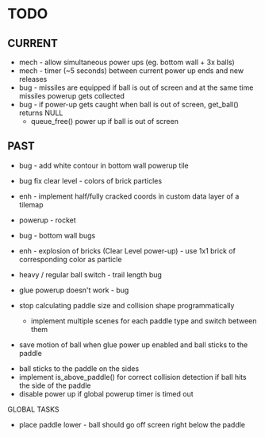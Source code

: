 TODO
====

CURRENT
-------

- mech - allow simultaneous power ups (eg. bottom wall + 3x balls)
- mech - timer (~5 seconds) between current power up ends and new releases
- bug - missiles are equipped if ball is out of screen and at the same time missiles powerup gets collected
- bug - if power-up gets caught when ball is out of screen, get_ball() returns NULL
  + queue_free() power up if ball is out of screen

PAST
----
+ bug - add white contour in bottom wall powerup tile
+ bug fix clear level - colors of brick particles
+ enh - implement half/fully cracked coords in custom data layer of a tilemap
+ powerup - rocket
+ bug - bottom wall bugs

+ enh - explosion of bricks (Clear Level power-up) - use 1x1 brick of corresponding color as particle


+ heavy / regular ball switch - trail length bug
+ glue powerup doesn't work - bug

+ stop calculating paddle size and collision shape programmatically
	+ implement multiple scenes for each paddle type and switch between them
- save motion of ball when glue power up enabled and ball sticks to the paddle
+ ball sticks to the paddle on the sides
+ implement is_above_paddle() for correct collision detection if ball hits the side of the paddle
+ disable power up if global powerup timer is timed out

GLOBAL TASKS
- place paddle lower - ball should go off screen right below the paddle
